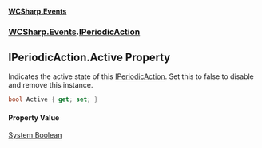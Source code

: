 #### [WCSharp.Events](README.md 'README')
### [WCSharp.Events](WCSharp.Events.md 'WCSharp.Events').[IPeriodicAction](WCSharp.Events.IPeriodicAction.md 'WCSharp.Events.IPeriodicAction')

## IPeriodicAction.Active Property

Indicates the active state of this [IPeriodicAction](WCSharp.Events.IPeriodicAction.md 'WCSharp.Events.IPeriodicAction'). Set this to false to disable and remove this instance.

```csharp
bool Active { get; set; }
```

#### Property Value
[System.Boolean](https://docs.microsoft.com/en-us/dotnet/api/System.Boolean 'System.Boolean')